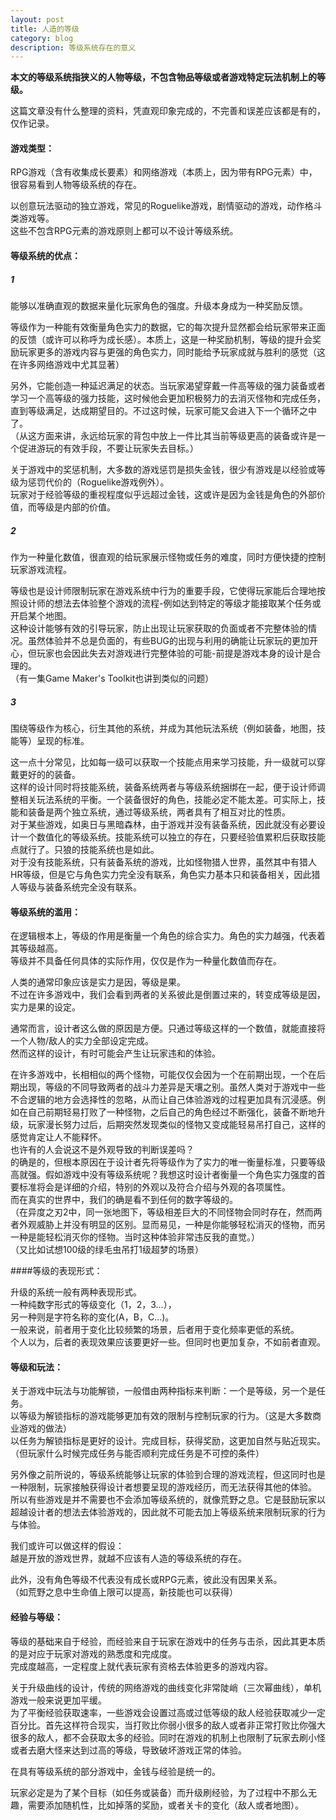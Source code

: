 ```yaml
---
layout: post
title: 人造的等级
category: blog
description: 等级系统存在的意义
---
```


**本文的等级系统指狭义的人物等级，不包含物品等级或者游戏特定玩法机制上的等级。**

这篇文章没有什么整理的资料，凭直观印象完成的，不完善和误差应该都是有的，仅作记录。

#### 游戏类型：

RPG游戏（含有收集成长要素）和网络游戏（本质上，因为带有RPG元素）中，
很容易看到人物等级系统的存在。

以创意玩法驱动的独立游戏，常见的Roguelike游戏，剧情驱动的游戏，动作格斗类游戏等。  
这些不包含RPG元素的游戏原则上都可以不设计等级系统。

#### 等级系统的优点：

##### 1
能够以准确直观的数据来量化玩家角色的强度。升级本身成为一种奖励反馈。

等级作为一种能有效衡量角色实力的数据，它的每次提升显然都会给玩家带来正面的反馈（或许可以称呼为成长感）。本质上，这是一种奖励机制，等级的提升会奖励玩家更多的游戏内容与更强的角色实力，同时能给予玩家成就与胜利的感觉（这在许多网络游戏中尤其显著）

另外，它能创造一种延迟满足的状态。当玩家渴望穿戴一件高等级的强力装备或者学习一个高等级的强力技能，这时候他会更加积极努力的去消灭怪物和完成任务，直到等级满足，达成期望目的。不过这时候，玩家可能又会进入下一个循环之中了。  
（从这方面来讲，永远给玩家的背包中放上一件比其当前等级更高的装备或许是一个促进游玩的有效手段，不要让玩家失去目标。） 

关于游戏中的奖惩机制，大多数的游戏惩罚是损失金钱，很少有游戏是以经验或等级为惩罚代价的（Roguelike游戏例外）。  
玩家对于经验等级的重视程度似乎远超过金钱，这或许是因为金钱是角色的外部价值，而等级是内部的价值。


##### 2
作为一种量化数值，很直观的给玩家展示怪物或任务的难度，同时方便快捷的控制玩家游戏流程。

等级也是设计师限制玩家在游戏系统中行为的重要手段，它使得玩家能后合理地按照设计师的想法去体验整个游戏的流程-例如达到特定的等级才能接取某个任务或开启某个地图。  
这种设计能够有效的引导玩家，防止出现让玩家获取的负面或者不完整体验的情况。虽然体验并不总是负面的，有些BUG的出现与利用的确能让玩家玩的更加开心，但玩家也会因此失去对游戏进行完整体验的可能-前提是游戏本身的设计是合理的。  
（有一集Game Maker's Toolkit也讲到类似的问题）

##### 3
围绕等级作为核心，衍生其他的系统，并成为其他玩法系统（例如装备，地图，技能等）呈现的标准。

这一点十分常见，比如每一级可以获取一个技能点用来学习技能，升一级就可以穿戴更好的的装备。  
这样的设计同时将技能系统，装备系统两者与等级系统捆绑在一起，便于设计师调整相关玩法系统的平衡。一个装备很好的角色，技能必定不能太差。可实际上，技能和装备是两个独立系统，通过等级系统，两者具有了相互对比的性质。  
对于某些游戏，如奥日与黑暗森林，由于游戏并没有装备系统，因此就没有必要设计一个数值化的等级系统。技能系统可以独立的存在，只要经验值累积后获取技能点就行了。只狼的技能系统也是如此。  
对于没有技能系统，只有装备系统的游戏，比如怪物猎人世界，虽然其中有猎人HR等级，但是它与角色实力完全没有联系，角色实力基本只和装备相关，因此猎人等级与装备系统完全没有联系。



#### 等级系统的滥用：

在逻辑根本上，等级的作用是衡量一个角色的综合实力。角色的实力越强，代表着其等级越高。  
等级并不具备任何具体的实际作用，仅仅是作为一种量化数值而存在。

人类的通常印象应该是实力是因，等级是果。  
不过在许多游戏中，我们会看到两者的关系彼此是倒置过来的，转变成等级是因，实力是果的设定。

通常而言，设计者这么做的原因是方便。只通过等级这样的一个数值，就能直接将一个人物/敌人的实力全部设定完成。  
然而这样的设计，有时可能会产生让玩家违和的体验。

在许多游戏中，长相相似的两个怪物，可能仅仅会因为一个在前期出现，一个在后期出现，等级的不同导致两者的战斗力差异是天壤之别。虽然人类对于游戏中一些不合逻辑的地方会选择性的忽略，从而让自己体验游戏的过程更加具有沉浸感。例如在自己前期轻易打败了一种怪物，之后自己的角色经过不断强化，装备不断地升级，玩家漫长努力过后，后期突然发现类似的怪物又变成能轻易吊打自己，这样的感觉肯定让人不能释怀。  
也许有的人会说这不是外观导致的判断误差吗？  
的确是的，但根本原因在于设计者先将等级作为了实力的唯一衡量标准，只要等级高就强。假如游戏中没有等级系统呢？我想这时设计者衡量一个角色实力强度的首要标准将会是详细的介绍，特别的外观以及符合介绍与外观的各项属性。  
而在真实的世界中，我们的确是看不到任何的数字等级的。  
（在异度之刃2中，同一张地图下，等级相差巨大的不同怪物会同时存在，然而两者外观威胁上并没有明显的区别。显而易见，一种是你能够轻松消灭的怪物，而另一种是能轻松消灭你的怪物。当时这种体验非常违反我的直觉。）  
（又比如试想100级的绿毛虫吊打1级超梦的场景）


####等级的表现形式：

升级的系统一般有两种表现形式。   
一种纯数字形式的等级变化（1，2，3…），  
另一种则是字符名称的变化(A，B，C…)。  
一般来说，前者用于变化比较频繁的场景，后者用于变化频率更低的系统。    
个人以为，后者的表现效果应该要更好一些。但同时也更加复杂，不如前者直观。


#### 等级和玩法：

关于游戏中玩法与功能解锁，一般借由两种指标来判断：一个是等级，另一个是任务。  
以等级为解锁指标的游戏能够更加有效的限制与控制玩家的行为。（这是大多数商业游戏的做法）  
以任务为解锁指标是更好的设计。完成目标，获得奖励，这更加自然与贴近现实。（但玩家什么时候完成任务与能否顺利完成任务是不可控的条件）

另外像之前所说的，等级系统能够让玩家的体验到合理的游戏流程，但这同时也是一种限制，玩家接触获得设计者想要呈现的游戏经历，而无法获得其他的体验。  
所以有些游戏是并不需要也不会添加等级系统的，就像荒野之息。它是鼓励玩家以超越设计者的想法去体验游戏的，因此就不可能去加上等级系统来限制玩家的行为与体验。

我们或许可以做这样的假设：  
越是开放的游戏世界，就越不应该有人造的等级系统的存在。

此外，没有角色等级不代表没有成长或RPG元素，彼此没有因果关系。  
（如荒野之息中生命值上限可以提高，新技能也可以获得）


#### 经验与等级：

等级的基础来自于经验，而经验来自于玩家在游戏中的任务与击杀，因此其更本质的是对应于玩家对游戏的熟悉度和完成度。  
完成度越高，一定程度上就代表玩家有资格去体验更多的游戏内容。

关于升级曲线的设计，传统的网络游戏的曲线变化非常陡峭（三次幂曲线），单机游戏一般来说更加平缓。  
为了平衡经验获取速率，一些游戏会设置过高或过低等级的敌人经验获取减少一定百分比。首先这样符合现实，当打败比你弱小很多的敌人或者非正常打败比你强大很多的敌人，都不会获取太多的经验。同时在游戏的机制上也限制了玩家去刷小怪或者去磨大怪来达到过高的等级，导致破坏游戏正常的体验。

在具有等级系统的部分游戏中，金钱与经验是统一的。

玩家必定是为了某个目标（如任务或装备）而升级刷经验，为了过程中不那么无趣，需要添加随机性，比如掉落的奖励，或者关卡的变化（敌人或者地图）。

